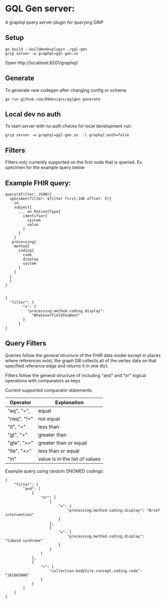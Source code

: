 # GQL Gen server:

A graphql query server plugin for querying GRIP

## Setup

```
go build --buildmode=plugin ./gql-gen
grip server -w graphql=gql-gen.so
```

Open http://localhost:8201/graphql/

## Generate

To generate new codegen after changing config or schema

```
go run github.com/99designs/gqlgen generate
```

## Local dev no auth

To start server with no auth checks for local development run:

```
grip server -w graphql=gql-gen.so  -l graphql:auth=false
```

## Filters

Filters only currently supported on the first node that is queried. Ex: specimen for the example query below

## Example FHIR query:

```
query($filter: JSON){
  specimen(filter: $filter first:100 offset: 5){
    id
    subject{
      ... on PatientType{
        identifier{
          system
          value
        }
      }
    }
   processing{
    method{
      coding{
        code
        display
        system
      }
    }
  }
  }
}


{
  "filter": {
        "=": {
          "processing.method.coding.display":
            "WhateverFieldYouWant"
        }
      }
}
```

## Query Filters

Queries follow the general structure of the FHIR data model except in places where references exist, the graph DB collects all of the vertex data on that specified reference edge and returns it in one dict.

Filters follow the general structure of including "and" and "or" logical operations with comparators as keys

Current supported comparator statements:

| Operator    | Explanation                    |
| ----------- | ------------------------------ |
| "eq", "=",  | equal                          |
| "neq", "!=" | not equal                      |
| "lt", "<"   | less than                      |
| "gt", ">"   | greater than                   |
| "gte", ">=" | greater than or equal          |
| "lte", "<=" | less than or equal             |
| "in"        | value is in the list of values |

Example query using random SNOMED codings:

```
{
	"filter": {
		"and": [
			{
				"or": [
					{
						"=": {
							"processing.method.coding.display": "Brief intervention"
						}
					},
					{
						"=": {
							"processing.method.coding.display": "Cuboid syndrome"
						}
					}
				]
			},
			{
				">": {
					"collection.bodySite.concept.coding.code": "261665006"
				}
			}
		]
	}
}
```
